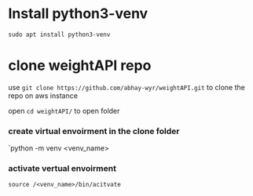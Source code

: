 # Install python3-venv
`sudo apt install python3-venv`

# clone weightAPI repo
use `git clone https://github.com/abhay-wyr/weightAPI.git` to clone the repo on aws instance 

open `cd weightAPI/` to open folder 

### create virtual envoirment in the clone folder 
`python -m venv <venv_name>

### activate vertual envoirment 
`source /<venv_name>/bin/acitvate`



